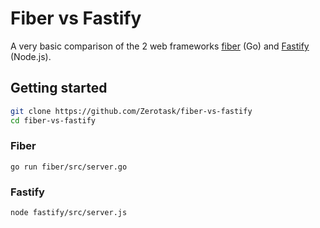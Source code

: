 # Fiber vs Fastify
A very basic comparison of the 2 web frameworks [fiber](https://github.com/gofiber/fiber) (Go) and [Fastify](https://github.com/fastify/fastify) (Node.js).

## Getting started
```bash
git clone https://github.com/Zerotask/fiber-vs-fastify
cd fiber-vs-fastify
```

### Fiber
`go run fiber/src/server.go`

### Fastify
`node fastify/src/server.js`
